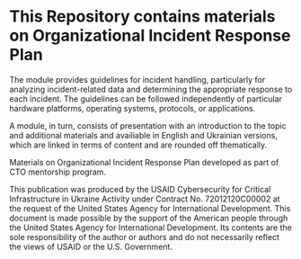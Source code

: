 # This Repository contains materials on Organizational Incident Response Plan

The module provides guidelines for incident handling, particularly for analyzing incident-related data and determining the appropriate response to each incident. The guidelines can be followed independently of particular hardware platforms, operating systems, protocols, or applications.

A module, in turn, consists of presentation with an introduction to the topic and additional materials and availiable in English and Ukrainian versions, which are linked in terms of content and are rounded off thematically. 


Materials on Organizational Incident Response Plan developed as part of CTO mentorship program.

This publication was produced by the USAID Cybersecurity for Critical Infrastructure in Ukraine Activity under Contract No. 72012120C00002 at the request of the United States Agency for International Development. This document is made possible by the support of the American people through the United States Agency for International Development. Its contents are the sole responsibility of the author or authors and do not necessarily reflect the views of USAID or the U.S. Government. 
